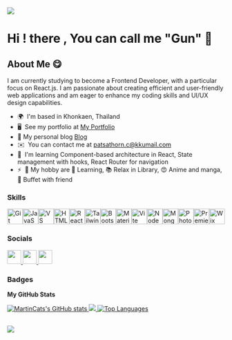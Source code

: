 ![](https://i.pinimg.com/originals/90/70/32/9070324cdfc07c68d60eed0c39e77573.gif)
==============================================================================================================================================
Hi ! there [](https://user-images.githubusercontent.com/18350557/176309783-0785949b-9127-417c-8b55-ab5a4333674e.gif) , You can call me "Gun" 👋
==============================================================================================================================================

About Me 😋
----------------------------------------------------

I am currently studying to become a Frontend Developer, with a particular focus on React.js. I am passionate about creating efficient and user-friendly web applications and am eager to enhance my coding skills and UI/UX design capabilities.

*   🌍  I'm based in Khonkaen, Thailand
*   🖥️  See my portfolio at [My Portfolio](https://port-gun.vercel.app/)
*   🎃   My personal blog [Blog](https://devza.vercel.app/)
*   ✉️  You can contact me at [patsathorn.c@kkumail.com](mailto:patsathorn.c@kkumail.com)
*   🧠  I'm learning Component-based architecture in React, State management with hooks, React Router for navigation
*   ⚡  🍿 My hobby are 📖 Learning, 📚 Relax in Library, 😍 Anime and manga, 🥘 Buffet with friend

### Skills 
<p align="left">
<a href="https://git-scm.com/" target="_blank" rel="noreferrer"><img src="https://raw.githubusercontent.com/danielcranney/readme-generator/main/public/icons/skills/git-colored.svg" width="36" height="36" alt="Git" /></a><a href="https://developer.mozilla.org/en-US/docs/Web/JavaScript" target="_blank" rel="noreferrer"><img src="https://raw.githubusercontent.com/danielcranney/readme-generator/main/public/icons/skills/javascript-colored.svg" width="36" height="36" alt="JavaScript" /></a><a href="https://code.visualstudio.com/" target="_blank" rel="noreferrer"><img src="https://raw.githubusercontent.com/danielcranney/readme-generator/main/public/icons/skills/visualstudiocode.svg" width="36" height="36" alt="VS Code" /></a><a href="https://developer.mozilla.org/en-US/docs/Glossary/HTML5" target="_blank" rel="noreferrer"><img src="https://raw.githubusercontent.com/danielcranney/readme-generator/main/public/icons/skills/html5-colored.svg" width="36" height="36" alt="HTML5" /></a><a href="https://reactjs.org/" target="_blank" rel="noreferrer"><img src="https://raw.githubusercontent.com/danielcranney/readme-generator/main/public/icons/skills/react-colored.svg" width="36" height="36" alt="React" /></a><a href="https://tailwindcss.com/" target="_blank" rel="noreferrer"><img src="https://raw.githubusercontent.com/danielcranney/readme-generator/main/public/icons/skills/tailwindcss-colored.svg" width="36" height="36" alt="TailwindCSS" /></a><a href="https://getbootstrap.com/" target="_blank" rel="noreferrer"><img src="https://raw.githubusercontent.com/danielcranney/readme-generator/main/public/icons/skills/bootstrap-colored.svg" width="36" height="36" alt="Bootstrap" /></a><a href="https://mui.com/" target="_blank" rel="noreferrer"><img src="https://raw.githubusercontent.com/danielcranney/readme-generator/main/public/icons/skills/materialui-colored.svg" width="36" height="36" alt="Material UI" /></a><a href="https://vitejs.dev/" target="_blank" rel="noreferrer"><img src="https://raw.githubusercontent.com/danielcranney/readme-generator/main/public/icons/skills/vite-colored.svg" width="36" height="36" alt="Vite" /></a><a href="https://nodejs.org/en/" target="_blank" rel="noreferrer"><img src="https://raw.githubusercontent.com/danielcranney/readme-generator/main/public/icons/skills/nodejs-colored.svg" width="36" height="36" alt="NodeJS" /></a><a href="https://www.mongodb.com/" target="_blank" rel="noreferrer"><img src="https://raw.githubusercontent.com/danielcranney/readme-generator/main/public/icons/skills/mongodb-colored.svg" width="36" height="36" alt="MongoDB" /></a><a href="https://www.adobe.com/uk/products/photoshop.html" target="_blank" rel="noreferrer"><img src="https://raw.githubusercontent.com/danielcranney/readme-generator/main/public/icons/skills/photoshop-colored-dark.svg" width="36" height="36" alt="Photoshop" /></a><a href="https://www.adobe.com/uk/products/premiere.html" target="_blank" rel="noreferrer"><img src="https://raw.githubusercontent.com/danielcranney/readme-generator/main/public/icons/skills/premierepro-colored-dark.svg" width="36" height="36" alt="Premiere Pro" /></a><a href="https://wix.com" target="_blank" rel="noreferrer"><img src="https://raw.githubusercontent.com/danielcranney/readme-generator/main/public/icons/skills/wix-colored.svg" width="36" height="36" alt="Wix" /></a>
</p>

### Socials

<p align="left">
    <a href="https://discord.com/users/khunlambo" target="_blank" rel="noreferrer">
        <picture>
            <source media="(prefers-color-scheme: dark)" srcset="https://raw.githubusercontent.com/danielcranney/readme-generator/main/public/icons/socials/discord-dark.svg" />
            <source media="(prefers-color-scheme: light)" srcset="https://raw.githubusercontent.com/danielcranney/readme-generator/main/public/icons/socials/discord.svg" />
            <img src="https://raw.githubusercontent.com/danielcranney/readme-generator/main/public/icons/socials/discord.svg" width="32" height="32" />
        </picture>
    </a>
    <a href="https://www.facebook.com/patsathorn.charoensiri/" target="_blank" rel="noreferrer">
        <picture>
            <source media="(prefers-color-scheme: dark)" srcset="https://raw.githubusercontent.com/danielcranney/readme-generator/main/public/icons/socials/facebook-dark.svg" />
            <source media="(prefers-color-scheme: light)" srcset="https://raw.githubusercontent.com/danielcranney/readme-generator/main/public/icons/socials/facebook.svg" />
            <img src="https://raw.githubusercontent.com/danielcranney/readme-generator/main/public/icons/socials/facebook.svg" width="32" height="32" />
        </picture>
    </a>
    <a href="https://www.github.com/MartinCats" target="_blank" rel="noreferrer">
        <picture>
            <source media="(prefers-color-scheme: dark)" srcset="https://raw.githubusercontent.com/danielcranney/readme-generator/main/public/icons/socials/github-dark.svg" />
            <source media="(prefers-color-scheme: light)" srcset="https://raw.githubusercontent.com/danielcranney/readme-generator/main/public/icons/socials/github.svg" />
            <img src="https://raw.githubusercontent.com/danielcranney/readme-generator/main/public/icons/socials/github.svg" width="32" height="32" />
        </picture>
    </a>
</p>

### Badges

**My GitHub Stats**

<a href="http://www.github.com/MartinCats">
    <img src="https://github-readme-stats.vercel.app/api?username=MartinCats&show_icons=true&hide=&count_private=true&title_color=f97316&text_color=444e59&icon_color=10b981&bg_color=ffffff&hide_border=true&show_icons=true" alt="MartinCats's GitHub stats" />
</a>

<a href="http://www.github.com/MartinCats">
    <img src="https://github-readme-streak-stats.herokuapp.com/?user=MartinCats&stroke=444e59&background=ffffff&ring=f97316&fire=f97316&currStreakNum=444e59&currStreakLabel=f97316&sideNums=444e59&sideLabels=444e59&dates=444e59&hide_border=true" />
</a>

<a href="https://github.com/MartinCats" align="left">
    <img src="https://github-readme-stats.vercel.app/api/top-langs/?username=MartinCats&langs_count=10&title_color=f97316&text_color=444e59&icon_color=10b981&bg_color=ffffff&hide_border=true&locale=en&custom_title=Top%20Languages" alt="Top Languages" />
</a>

<br> ![](https://komarev.com/ghpvc/?username=MartinCats&color=orange)

                    
      
